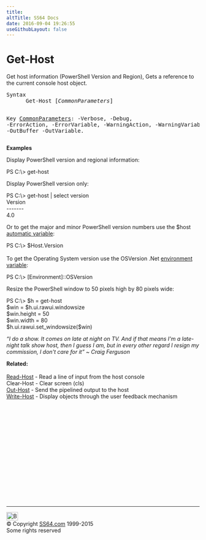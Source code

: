 ```yaml
---
title:
altTitle: SS64 Docs
date: 2016-09-04 19:26:55
useGithubLayout: false
---
```

<!-- #BeginLibraryItem "/Library/head_ps.lbi" --><!-- #EndLibraryItem --><h1>Get-Host</h1> 
<p>Get host information (PowerShell Version and Region), Gets a reference to the current console host object. </p>
<pre>Syntax
      Get-Host [<i>CommonParameters</i>]

Key
   <a href="common.html">CommonParameters</a>:
       -Verbose, -Debug, -ErrorAction, -ErrorVariable, -WarningAction, -WarningVariable,
       -OutBuffer -OutVariable.</pre>
<p>
  <b>Examples</b></p>
<p>Display PowerShell version and regional information:</p>
<p><span class="code">PS C:\&gt; get-host</span></p>
<p>Display PowerShell version only:</p>
<p><span class="code">PS C:\&gt; get-host | select version<br>
Version<br>
-------<br>
4.0
</span><br>
</p>
<p>Or to get the major and minor PowerShell version numbers use the <span class="code">$host</span> <a href="syntax-automatic-variables.html">automatic variable</a>:</p>
<p><span class="code">PS C:\&gt; $Host.Version</span><br>
  <br>
To get the Operating System version use the <span class="code">OSVersion</span> .Net  <a href="syntax-env.html">environment variable</a>:</p>
<p><span class="code">PS C:\&gt;</span> <span class="code">[Environment]::OSVersion</span></p>
<p>Resize the  PowerShell window to 50 pixels high by 80 pixels wide:</p>
<p class="code">PS C:\&gt; $h = get-host
    <br>
$win = $h.ui.rawui.windowsize
    <br>
$win.height = 50
    <br>
$win.width  = 80
    <br>
$h.ui.rawui.set_windowsize($win)</p>
<p class="quote"><i>“I do a show. It comes on late at night on TV. And if that means I'm a late-night talk show host, then I guess I am, but in every other regard I resign my commission, I don't care for it” ~ Craig Ferguson</i></p><p><b>Related:</b><br>
  <br>
  <a href="read-host.html">Read-Host</a> - Read a line of input from the host console<br>
Clear-Host - Clear screen (cls) <br>    
<a href="out-host.html">Out-Host</a> - Send the pipelined output to the host<br>
<a href="write-host.html">Write-Host</a> - Display objects through the user feedback mechanism
<!-- #BeginLibraryItem "/Library/foot_ps.lbi" --></p><p>
<!-- PowerShell300 -->
<ins class="adsbygoogle" style="display:inline-block;width:300px;height:250px" data-ad-client="ca-pub-6140977852749469" data-ad-slot="6253539900"></ins>
<script>
(adsbygoogle = window.adsbygoogle || []).push({});
</script></p>
<hr>
<div id="bl" class="footer"><a href="get-host.html#"><img src="../images/top.png" width="30" height="22" alt="Back to the Top"></a></div>
<div id="br" class="footer, tagline">© Copyright <a href="../index.html">SS64.com</a> 1999-2015<br>
Some rights reserved</div><!-- #EndLibraryItem -->

